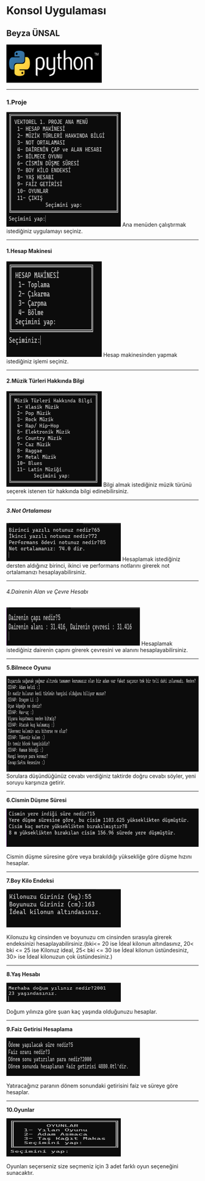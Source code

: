 # Konsol Uygulaması
## Beyza ÜNSAL
<img src="Resimler/logo.png" width="250" height="100" alt="Örnek Resim"/>
<hr /><h3>1.Proje</h3>
<img src="Resimler/güncelanameü.png" width="300" height="300" alt="Örnek Resim"/>
Ana menüden çalıştırmak istediğiniz uygulamayı seçiniz.
<hr /><td><h4>1.Hesap Makinesi</h4></td>
<img src="Resimler/HESAP MAKİNESİ.png" width="250" height="250" alt="Örnek Resim"/>
Hesap makinesinden yapmak istediğiniz işlemi seçiniz.
<hr /><b><h4>2.Müzik Türleri Hakkında Bilgi</h4></b>
<img src="Resimler/müzik türleri.png" width="250" height="250" alt="Örnek Resim"/>
Bilgi almak istediğiniz müzik türünü seçerek istenen tür hakkında bilgi edinebilirsiniz.
<hr /><b><p><h5>3.Not Ortalaması</h5></p></b>
<img src="Resimler/not ort.png" width="300" height="100" alt="Örnek Resim"/>
Hesaplamak istediğiniz dersten aldığınız birinci, ikinci ve performans notlarını girerek not ortalamanızı hesaplayabilirsiniz.
<hr /><b><h6>4.Dairenin Alan ve Çevre Hesabı</h6></b>
<img src="Resimler/Dairenin çevresi ve alanı.png" width="350" height="100" alt="Örnek Resim"/>
Hesaplamak istediğiniz dairenin çapını girerek çevresini ve alanını hesaplayabilirsiniz.
<hr /><b><p><h7>5.Bilmece Oyunu</h7></p></b>
<img src="Resimler/bilmeceler .png" width="650" height="250" alt="Örnek Resim"/>
Sorulara düşündüğünüz cevabı verdiğiniz taktirde doğru cevabı söyler, yeni soruyu karşınıza getirir.<hr /><b><p><h8>6.Cismin Düşme Süresi</h8</p></b>
<p><img src="Resimler/cisim.png" width="650" height="100" alt="Örnek Resim"/></p>
Cismin düşme süresine göre veya bırakıldığı yüksekliğe göre düşme hızını hesaplar.
<hr /><b><p><h9>7.Boy Kilo Endeksi</h9</p></b>
<p><img src="Resimler/boykilo.png" width="300" height="100" alt="Örnek Resim"/></p>
Kilonuzu kg cinsinden ve  boyunuzu cm cinsinden sırasıyla girerek endeksinizi hesaplayabilirsiniz.(bki<= 20 ise İdeal kilonun altındasınız, 20< bki <= 25 ise Kilonuz ideal, 25< bki <= 30 ise İdeal kilonun üstündesiniz, 30> ise İdeal kilonuzun çok üstündesiniz.)
<hr /><b><p><h10>8.Yaş Hesabı</h10></p></b>
<p><img src="Resimler/yaşhesabı.png" width="300" height="50" alt="Örnek Resim"/></p>
Doğum yılınıza göre şuan kaç yaşında olduğunuzu hesaplar.<hr /><b><p><h9>9.Faiz Getirisi Hesaplama</h9</p></b>
<p><img src="Resimler/faiz.png" width="350" height="100" alt="Örnek Resim"/></p>
Yatıracağınız paranın dönem sonundaki getirisini faiz ve süreye göre hesaplar.
<hr /><b><p><h7>10.Oyunlar</h7></p></b>
<p><img src="Resimler/oyunlar.png" width="300" height="100" alt="Örnek Resim"/></p>
Oyunları seçerseniz size seçmeniz için 3 adet farklı oyun seçeneğini sunacaktır.



